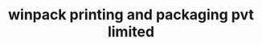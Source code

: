 ---
title: "winpack printing and packaging pvt limited"
url: /karachi/winpack-printing-and-packaging-pvt-limited/
shop: wholesale
---